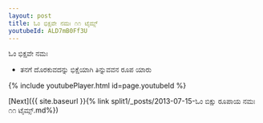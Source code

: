 ```yaml
---
layout: post
title: ಓಂ ಭಿಕ್ಷವೇ ನಮಃ ೧೧ ಟೈಮ್ಸ್
youtubeId: ALD7mB0Ff3U
---
```

 
 
 ಓಂ ಭಿಕ್ಷವೇ ನಮಃ  
 
 -  ತನಗೆ ದೊರಕುವದನ್ನು ಭಿಕ್ಷೆಯಾಗಿ ತಿನ್ನುವವನ ರೂಪ ಯಾರು 
 
  
 
  
 
 
 
 
 
 


{% include youtubePlayer.html id=page.youtubeId %}
 
[Next]({{ site.baseurl }}{% link  split1/_posts/2013-07-15-ಓಂ ಬಿಕ್ಷು ರೂಪಾಯ ನಮಃ ೧೧ ಟೈಮ್ಸ್.md%})
 
